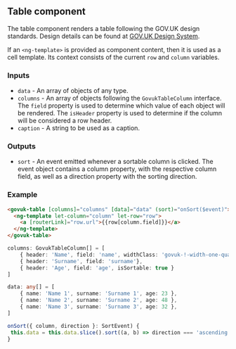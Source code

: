 ## Table component

The table component renders a table following the GOV.UK design standards.
Design details can be found at [GOV.UK Design System](https://design-system.service.gov.uk/components/table/).

If an `<ng-template>` is provided as component content, then it is used as a cell template.
Its context consists of the current `row` and `column` variables.

### Inputs

- `data` - An array of objects of any type.
- `columns` - An array of objects following the `GovukTableColumn` interface. The `field` property is used to determine which value of each object will be rendered.
  The `isHeader` property is used to determine if the column will be considered a row header.
- `caption` - A string to be used as a caption.

### Outputs

- `sort` - An event emitted whenever a sortable column is clicked.
  The event object contains a column property, with the respective column field,
  as well as a direction property with the sorting direction.

### Example

```html
<govuk-table [columns]="columns" [data]="data" (sort)="onSort($event)">
  <ng-template let-column="column" let-row="row">
    <a [routerLink]="row.url">{{row[column.field]}}</a>
  </ng-template>
</govuk-table>
```

```typescript
columns: GovukTableColumn[] = [
    { header: 'Name', field: 'name', widthClass: 'govuk-!-width-one-quarter', isHeader: true },
    { header: 'Surname', field: 'surname'},
    { header: 'Age', field: 'age', isSortable: true }
]

data: any[] = [
    { name: 'Name 1', surname: 'Surname 1', age: 23 },
    { name: 'Name 2', surname: 'Surname 2', age: 48 },
    { name: 'Name 3', surname: 'Surname 3', age: 32 },
]

onSort({ column, direction }: SortEvent) {
 this.data = this.data.slice().sort((a, b) => direction === 'ascending' ? a[column] - b[column] : b[column] - a[column]);
}
```
